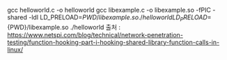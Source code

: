gcc helloworld.c -o helloworld
gcc libexample.c -o libexample.so -fPIC -shared -ldl
LD_PRELOAD=${PWD}/libexample.so ./helloworld 
LD_PRELOAD=${PWD}/libexample.so ./helloworld
출처 : 
https://www.netspi.com/blog/technical/network-penetration-testing/function-hooking-part-i-hooking-shared-library-function-calls-in-linux/